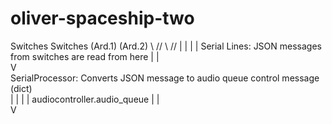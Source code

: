 # oliver-spaceship-two


Switches   Switches
(Ard.1)    (Ard.2)
    \\     //
     \\   //
       | |
       | |  Serial Lines:  JSON messages from switches are read from here
       | |  
        V             
  SerialProcessor: Converts JSON message to audio queue control message (dict)        
       | |
       | |  audiocontroller.audio_queue
       | |  
        V             

